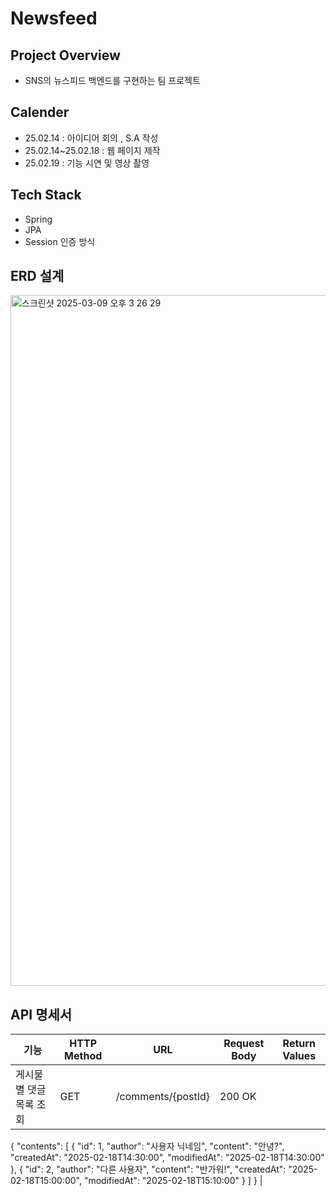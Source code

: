 # Newsfeed
## Project Overview
- SNS의 뉴스피드 백엔드를 구현하는 팀 프로젝트

## Calender
- 25.02.14 : 아이디어 회의 , S.A 작성
- 25.02.14~25.02.18 : 웹 페이지 제작
- 25.02.19 : 기능 시연 및 영상 촬영

## Tech Stack
- Spring
- JPA
- Session 인증 방식

## ERD 설계
<img width="1105" alt="스크린샷 2025-03-09 오후 3 26 29" src="https://github.com/user-attachments/assets/8d86dbcd-a4c8-44ef-8d77-ad15a84460d4" />

## API 명세서
| 기능 | HTTP Method | URL | Request Body | Return Values |
| --- | --- | --- | --- | --- | 
| 게시물 별 댓글 목록 조회 | GET | /comments/{postId} | 200 OK
{
"contents": [
{
"id": 1,
"author": "사용자 닉네임",
"content": "안녕?",
"createdAt": "2025-02-18T14:30:00",
"modifiedAt": "2025-02-18T14:30:00"
},
{
"id": 2,
"author": "다른 사용자",
"content": "반가워!",
"createdAt": "2025-02-18T15:00:00",
"modifiedAt": "2025-02-18T15:10:00"
}
]
} |
